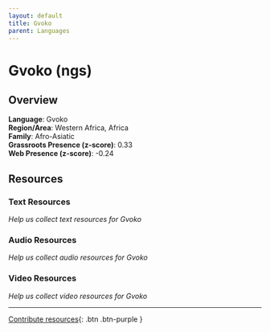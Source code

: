```yaml
---
layout: default
title: Gvoko
parent: Languages
---
```


# Gvoko (ngs)

## Overview

**Language**: Gvoko  
**Region/Area**: Western Africa, Africa  
**Family**: Afro-Asiatic  
**Grassroots Presence (z-score)**: 0.33  
**Web Presence (z-score)**: -0.24  

## Resources

### Text Resources
*Help us collect text resources for Gvoko*

### Audio Resources
*Help us collect audio resources for Gvoko*

### Video Resources
*Help us collect video resources for Gvoko*

---

[Contribute resources](https://forms.office.com/e/1SfLJx3u1r){: .btn .btn-purple }
